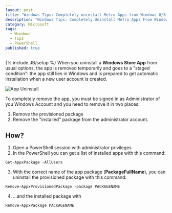 ```yaml
---
layout: post
title: "Windows Tips: Completely uninstall Metro Apps from Windows 8/8.1/10 with PowerShell"
description: "Windows Tips: Completely Uninstall Metro Apps From Windows 8/8.1/10 with PowerShell"
category: Microsoft
tags: 
  - Windows
  - Tips
  - PowerShell
published: true
---
```


{% include JB/setup %}
When you uninstall a **Windows Store App** from usual options, the app is removed temporarily and goes to a "staged condition":  the app still lies in Windows and is prepared to get automatic installation when a new user account is created.

![App Uninstall](http://images.gizmag.com/inline/annoyingmetro81-4.png)

<!-- more -->
To completely remove the app, you must be signed in as Administrator of you Windows Account and you need to remove it in two places:

1. Remove the provisioned package
2. Remove the "installed" package from the administrator account.

How?
---
1. Open a PowerShell session with administrator privileges
2. In the PowerShell you can get a list of installed apps with this command:
```
Get-AppxPackage -AllUsers
```
3. With the correct name of the app package (**PackageFullName**), you can uninstall the provisioned package with this command:
```
Remove-AppxProvisionedPackage -package PACKAGENAME
```
4. ...and the installed package with
```
Remove-AppxPackage PACKAGENAME
```